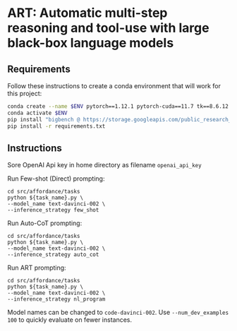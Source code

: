# ART: Automatic multi-step reasoning and tool-use with large black-box language models

## Requirements

Follow these instructions to create a conda environment that will work for this project:

```sh
conda create --name $ENV pytorch==1.12.1 pytorch-cuda==11.7 tk==8.6.12 -c pytorch -c nvidia
conda activate $ENV
pip install "bigbench @ https://storage.googleapis.com/public_research_data/bigbench/bigbench-0.0.1.tar.gz"
pip install -r requirements.txt
```

## Instructions

Sore OpenAI Api key in home directory as filename `openai_api_key`

Run Few-shot (Direct) prompting:

```
cd src/affordance/tasks
python ${task_name}.py \
--model_name text-davinci-002 \
--inference_strategy few_shot
```

Run Auto-CoT prompting:

```
cd src/affordance/tasks
python ${task_name}.py \
--model_name text-davinci-002 \
--inference_strategy auto_cot
```


Run ART prompting:

```
cd src/affordance/tasks
python ${task_name}.py \
--model_name text-davinci-002 \
--inference_strategy nl_program
```

Model names can be changed to `code-davinci-002`. Use `--num_dev_examples 100` to quickly evaluate on fewer instances.
